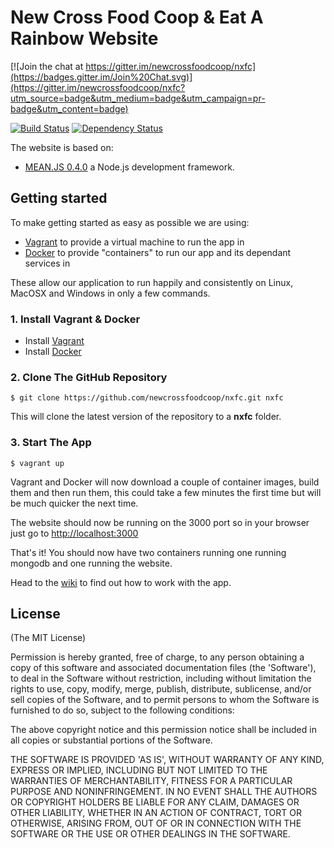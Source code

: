 # New Cross Food Coop & Eat A Rainbow Website

[![Join the chat at https://gitter.im/newcrossfoodcoop/nxfc](https://badges.gitter.im/Join%20Chat.svg)](https://gitter.im/newcrossfoodcoop/nxfc?utm_source=badge&utm_medium=badge&utm_campaign=pr-badge&utm_content=badge)

[![Build Status](http://drone.newcrossfoodcoop.org.uk/api/badge/github.com/newcrossfoodcoop/nxfc/status.svg?branch=master)](http://drone.newcrossfoodcoop.org.uk/github.com/newcrossfoodcoop/nxfc)
[![Dependency Status](https://david-dm.org/newcrossfoodcoop/nxfc.svg)](https://david-dm.org/newcrossfoodcoop/nxfc)

The website is based on: 

* [MEAN.JS 0.4.0](https://github.com/meanjs/mean/tree/0.4.0) a Node.js development framework.

## Getting started
To make getting started as easy as possible we are using: 

* [Vagrant](https://www.vagrantup.com/) to provide a virtual machine to run the app in
* [Docker](https://www.docker.com/) to provide "containers" to run our app and its dependant services in

These allow our application to run happily and consistently on Linux, MacOSX and Windows in only a few commands.

### 1. Install Vagrant & Docker
* Install [Vagrant](http://www.vagrantup.com/downloads)
* Install [Docker](http://www.docker.com/)

### 2. Clone The GitHub Repository
```
$ git clone https://github.com/newcrossfoodcoop/nxfc.git nxfc
```
This will clone the latest version of the repository to a **nxfc** folder.

### 3. Start The App
```
$ vagrant up
```
Vagrant and Docker will now download a couple of container images, build them and then run them, this could take a few minutes the first time but will be much quicker the next time.

The website should now be running on the 3000 port so in your browser just go to [http://localhost:3000](http://localhost:3000)
                            
That's it! You should now have two containers running one running mongodb and one running the website.

Head to the [wiki](https://github.com/newcrossfoodcoop/nxfc/wiki/Home) to find out how to work with the app.

## License
(The MIT License)

Permission is hereby granted, free of charge, to any person obtaining
a copy of this software and associated documentation files (the
'Software'), to deal in the Software without restriction, including
without limitation the rights to use, copy, modify, merge, publish,
distribute, sublicense, and/or sell copies of the Software, and to
permit persons to whom the Software is furnished to do so, subject to
the following conditions:

The above copyright notice and this permission notice shall be
included in all copies or substantial portions of the Software.

THE SOFTWARE IS PROVIDED 'AS IS', WITHOUT WARRANTY OF ANY KIND,
EXPRESS OR IMPLIED, INCLUDING BUT NOT LIMITED TO THE WARRANTIES OF
MERCHANTABILITY, FITNESS FOR A PARTICULAR PURPOSE AND NONINFRINGEMENT.
IN NO EVENT SHALL THE AUTHORS OR COPYRIGHT HOLDERS BE LIABLE FOR ANY
CLAIM, DAMAGES OR OTHER LIABILITY, WHETHER IN AN ACTION OF CONTRACT,
TORT OR OTHERWISE, ARISING FROM, OUT OF OR IN CONNECTION WITH THE
SOFTWARE OR THE USE OR OTHER DEALINGS IN THE SOFTWARE.
